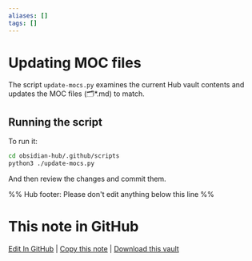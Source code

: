 ```yaml
---
aliases: []
tags: []
---
```


# Updating MOC files

The script `update-mocs.py` examines the current Hub vault contents and updates the MOC files (🗂️\*.md) to match.

## Running the script

To run it:

```bash
cd obsidian-hub/.github/scripts
python3 ./update-mocs.py
```

And then review the changes and commit them.

%% Hub footer: Please don't edit anything below this line %%

# This note in GitHub

<span class="git-footer">[Edit In GitHub](https://github.dev/obsidian-community/obsidian-hub/blob/main/00%20-%20Contribute%20to%20the%20Obsidian%20Hub/03%20Contributor%20Notes/03.03%20Scripts%20and%20Automation/Updating%20MOC%20files.md "git-hub-edit-note") | [Copy this note](https://raw.githubusercontent.com/obsidian-community/obsidian-hub/main/00%20-%20Contribute%20to%20the%20Obsidian%20Hub/03%20Contributor%20Notes/03.03%20Scripts%20and%20Automation/Updating%20MOC%20files.md "git-hub-copy-note") | [Download this vault](https://github.com/obsidian-community/obsidian-hub/archive/refs/heads/main.zip "git-hub-download-vault") </span>
